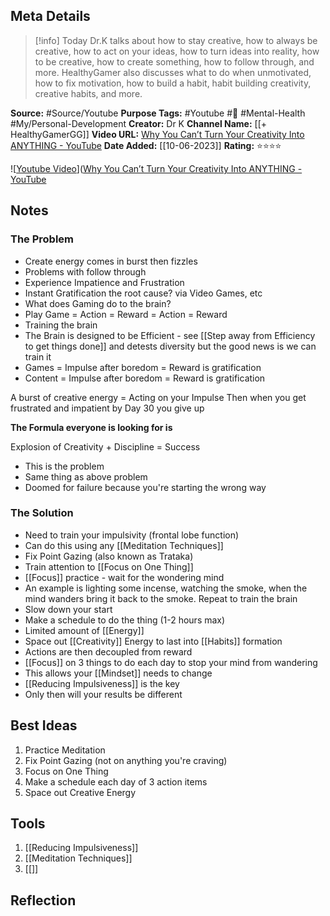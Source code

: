 ## Meta Details

> [!info] 
> Today Dr.K talks about how to stay creative, how to always be creative, how to act on your ideas, how to turn ideas into reality, how to be creative, how to create something, how to follow through, and more. HealthyGamer also discusses what to do when unmotivated, how to fix motivation, how to build a habit, habit building creativity, creative habits, and more.

**Source:** #Source/Youtube
**Purpose Tags:** #Youtube #🌱 #Mental-Health #My/Personal-Development 
**Creator:** Dr K
**Channel Name:** [[+ HealthyGamerGG]]
**Video URL:** [Why You Can’t Turn Your Creativity Into ANYTHING - YouTube](https://youtu.be/TImmiAS1USQ)
**Date Added:** [[10-06-2023]]
**Rating:** ⭐⭐⭐⭐

![[Youtube Video]()]([Why You Can’t Turn Your Creativity Into ANYTHING - YouTube](https://youtu.be/TImmiAS1USQ)
## Notes

### The Problem
- Create energy comes in burst then fizzles
- Problems with follow through
- Experience Impatience and Frustration
- Instant Gratification the root cause? via Video Games, etc
- What does Gaming do to the brain?
- Play Game = Action = Reward = Action = Reward
- Training the brain 
- The Brain is designed to be Efficient - see [[Step away from Efficiency to get things done]] and detests diversity but the good news is we can train it
- Games = Impulse after boredom = Reward is gratification
- Content = Impulse after boredom = Reward is gratification

A burst of creative energy = Acting on your Impulse
Then when you get frustrated and impatient by Day 30 you give up

**The Formula everyone is looking for is**

Explosion of Creativity + Discipline = Success
- This is the problem
- Same thing as above problem
- Doomed for failure because you're starting the wrong way

### The Solution
- Need to train your impulsivity (frontal lobe function)
- Can do this using any [[Meditation Techniques]] 
- Fix Point Gazing (also known as Trataka)
- Train attention to [[Focus on One Thing]]
- [[Focus]] practice - wait for the wondering mind
- An example is lighting some incense, watching the smoke, when the mind wanders bring it back to the smoke. Repeat to train the brain
- Slow down your start
- Make a schedule to do the thing (1-2 hours max)
- Limited amount of [[Energy]]
- Space out [[Creativity]] Energy to last into [[Habits]] formation
- Actions are then decoupled from reward
- [[Focus]] on 3 things to do each day to stop your mind from wandering
- This allows your [[Mindset]] needs to change
- [[Reducing Impulsiveness]] is the key
- Only then will your results be different

## Best Ideas

1.  Practice Meditation 
2. Fix Point Gazing (not on anything you're craving)
3. Focus on One Thing
4. Make a schedule each day of 3 action items
5. Space out Creative Energy
## Tools

1.  [[Reducing Impulsiveness]]
2.  [[Meditation Techniques]]
3.  [[]]

## Reflection




